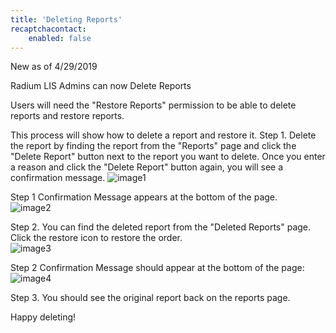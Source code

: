 ```yaml
---
title: 'Deleting Reports'
recaptchacontact:
    enabled: false
---
```


New as of 4/29/2019

Radium LIS Admins can now Delete Reports

Users will need the "Restore Reports" permission to be able to delete reports and restore reports.

This process will show how to delete a report and restore it.
Step 1. Delete the report by finding the report from the "Reports" page and click the "Delete Report" button next to the report you want to delete. Once you enter a reason and click the "Delete Report" button again, you will see a confirmation message.
![image1](https://docs.radiumlis.com/user/pages/images/DeletingAReport.png)

Step 1 Confirmation Message appears at the bottom of the page.  
![image2](https://docs.radiumlis.com/user/pages/images/DeleteConfirmation.png)

Step 2. You can find the deleted report from the "Deleted Reports" page. Click the restore icon to restore the order.  
![image3](https://docs.radiumlis.com/user/pages/images/deletedReportsView.png)

Step 2 Confirmation Message should appear at the bottom of the page:  
![image4](https://docs.radiumlis.com/user/pages/images/RestoredReportConfirmation.PNG)

Step 3. You should see the original report back on the reports page.

Happy deleting!